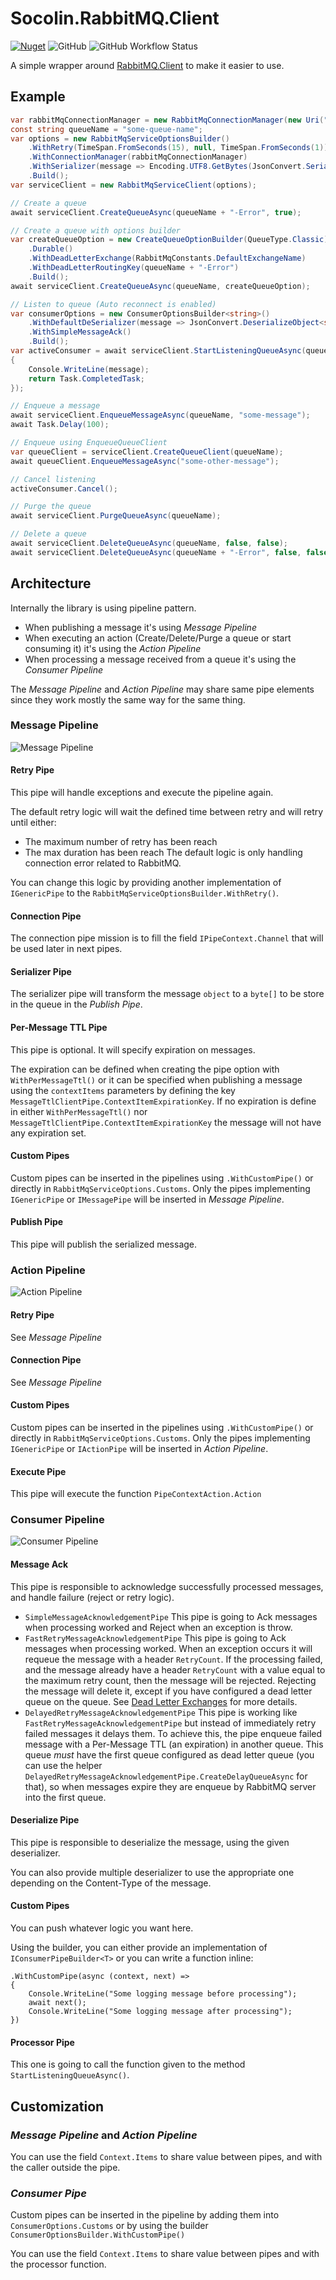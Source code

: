 # Socolin.RabbitMQ.Client

[![Nuget](https://img.shields.io/nuget/v/Socolin.RabbitMQ.Client)](https://www.nuget.org/packages/Socolin.RabbitMQ.Client)
![GitHub](https://img.shields.io/github/license/Socolin/Socolin.RabbitMQ.Client)
![GitHub Workflow Status](https://img.shields.io/github/workflow/status/Socolin/Socolin.RabbitMQ.Client/.NET%20Core)

A simple wrapper around [RabbitMQ.Client](https://github.com/rabbitmq/rabbitmq-dotnet-client) to make it easier to use.

## Example

```cs
var rabbitMqConnectionManager = new RabbitMqConnectionManager(new Uri("amqp://localhost"), "test", TimeSpan.FromSeconds(30));
const string queueName = "some-queue-name";
var options = new RabbitMqServiceOptionsBuilder()
    .WithRetry(TimeSpan.FromSeconds(15), null, TimeSpan.FromSeconds(1))
    .WithConnectionManager(rabbitMqConnectionManager)
    .WithSerializer(message => Encoding.UTF8.GetBytes(JsonConvert.SerializeObject(message)), "application/json")
    .Build();
var serviceClient = new RabbitMqServiceClient(options);

// Create a queue
await serviceClient.CreateQueueAsync(queueName + "-Error", true);

// Create a queue with options builder
var createQueueOption = new CreateQueueOptionBuilder(QueueType.Classic)
    .Durable()
    .WithDeadLetterExchange(RabbitMqConstants.DefaultExchangeName)
    .WithDeadLetterRoutingKey(queueName + "-Error")
    .Build();
await serviceClient.CreateQueueAsync(queueName, createQueueOption);

// Listen to queue (Auto reconnect is enabled)
var consumerOptions = new ConsumerOptionsBuilder<string>()
    .WithDefaultDeSerializer(message => JsonConvert.DeserializeObject<string>(Encoding.UTF8.GetString(message.Span)))
    .WithSimpleMessageAck()
    .Build();
var activeConsumer = await serviceClient.StartListeningQueueAsync(queueName, consumerOptions, (message, items) =>
{
    Console.WriteLine(message);
    return Task.CompletedTask;
});

// Enqueue a message
await serviceClient.EnqueueMessageAsync(queueName, "some-message");
await Task.Delay(100);

// Enqueue using EnqueueQueueClient
var queueClient = serviceClient.CreateQueueClient(queueName);
await queueClient.EnqueueMessageAsync("some-other-message");

// Cancel listening
activeConsumer.Cancel();

// Purge the queue
await serviceClient.PurgeQueueAsync(queueName);

// Delete a queue
await serviceClient.DeleteQueueAsync(queueName, false, false);
await serviceClient.DeleteQueueAsync(queueName + "-Error", false, false);
```

## Architecture

Internally the library is using pipeline pattern.

- When publishing a message it's using _Message Pipeline_
- When executing an action (Create/Delete/Purge a queue or start consuming it) it's using the _Action Pipeline_
- When processing a message received from a queue it's using the _Consumer Pipeline_

The _Message Pipeline_ and _Action Pipeline_ may share same pipe elements since they work mostly the same way for the same thing.

### Message Pipeline

![Message Pipeline](./doc/images/message-pipeline.png)

#### Retry Pipe

This pipe will handle exceptions and execute the pipeline again.

The default retry logic will wait the defined time between retry and will retry until either:
- The maximum number of retry has been reach
- The max duration has been reach
The default logic is only handling connection error related to RabbitMQ.

You can change this logic by providing another implementation of `IGenericPipe` to the `RabbitMqServiceOptionsBuilder.WithRetry()`.

#### Connection Pipe

The connection pipe mission is to fill the field `IPipeContext.Channel` that will be used later in next pipes.

#### Serializer Pipe

The serializer pipe will transform the message `object` to a `byte[]` to be store in the queue in the _Publish Pipe_.

#### Per-Message TTL Pipe

This pipe is optional. It will specify expiration on messages.

The expiration can be defined when creating the pipe option with `WithPerMessageTtl()` or it can be specified when publishing a message using the `contextItems` parameters
by defining  the key `MessageTtlClientPipe.ContextItemExpirationKey`. If no expiration is define in either `WithPerMessageTtl()` nor `MessageTtlClientPipe.ContextItemExpirationKey` the message will not have any expiration set.

#### Custom Pipes

Custom pipes can be inserted in the pipelines using `.WithCustomPipe()` or directly in `RabbitMqServiceOptions.Customs`.
Only the pipes implementing `IGenericPipe` or `IMessagePipe` will be inserted in _Message Pipeline_.

#### Publish Pipe

This pipe will publish the serialized message.

### Action Pipeline

![Action Pipeline](./doc/images/action-pipeline.png)

#### Retry Pipe

See _Message Pipeline_

#### Connection Pipe

See _Message Pipeline_

#### Custom Pipes

Custom pipes can be inserted in the pipelines using `.WithCustomPipe()` or directly in `RabbitMqServiceOptions.Customs`.
Only the pipes implementing `IGenericPipe` or `IActionPipe` will be inserted in _Action Pipeline_.

#### Execute Pipe

This pipe will execute the function `PipeContextAction.Action`

### Consumer Pipeline

![Consumer Pipeline](./doc/images/consumer-pipeline.png)

#### Message Ack

This pipe is responsible to acknowledge successfully processed messages, and handle failure (reject or retry logic).

- `SimpleMessageAcknowledgementPipe` This pipe is going to Ack messages when processing worked and Reject when an exception is throw.
- `FastRetryMessageAcknowledgementPipe` This pipe is going to Ack messages when processing worked. When an exception occurs it will requeue the message with a header `RetryCount`. If the processing failed, and the message already have a header `RetryCount` with a value equal to the maximum retry count, then the message will be rejected. Rejecting the message will delete it, except if you have configured a dead letter queue on the queue. See [Dead Letter Exchanges](https://www.rabbitmq.com/dlx.html) for more details.
- `DelayedRetryMessageAcknowledgementPipe` This pipe is working like `FastRetryMessageAcknowledgementPipe` but instead of immediately retry failed messages it delays them. To achieve this, the pipe enqueue failed message with a Per-Message TTL (an expiration) in another queue. This queue *must* have the first queue configured as dead letter queue (you can use the helper `DelayedRetryMessageAcknowledgementPipe.CreateDelayQueueAsync` for that), so when messages expire they are enqueue by RabbitMQ server into the first queue.

#### Deserialize Pipe

This pipe is responsible to deserialize the message, using the given deserializer.

You can also provide multiple deserializer to use the appropriate one depending on the Content-Type of the message.

#### Custom Pipes

You can push whatever logic you want here.

Using the builder, you can either provide an implementation of `IConsumerPipeBuilder<T>` or you can write a function inline:

```
.WithCustomPipe(async (context, next) =>
{
    Console.WriteLine("Some logging message before processing");
    await next();
    Console.WriteLine("Some logging message after processing");
})
```

#### Processor Pipe

This one is going to call the function given to the method `StartListeningQueueAsync()`.


## Customization

### _Message Pipeline_ and _Action Pipeline_

You can use the field `Context.Items` to share value between pipes, and with the caller outside the pipe.

### _Consumer Pipe_

Custom pipes can be inserted in the pipeline by adding them into `ConsumerOptions.Customs`  or by using the builder `ConsumerOptionsBuilder.WithCustomPipe()`

You can use the field `Context.Items` to share value between pipes and with the processor function.

